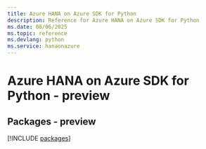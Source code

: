 ```yaml
---
title: Azure HANA on Azure SDK for Python
description: Reference for Azure HANA on Azure SDK for Python
ms.date: 08/06/2025
ms.topic: reference
ms.devlang: python
ms.service: hanaonazure
---
```

# Azure HANA on Azure SDK for Python - preview
## Packages - preview
[!INCLUDE [packages](hana-on-azure-index.md)]